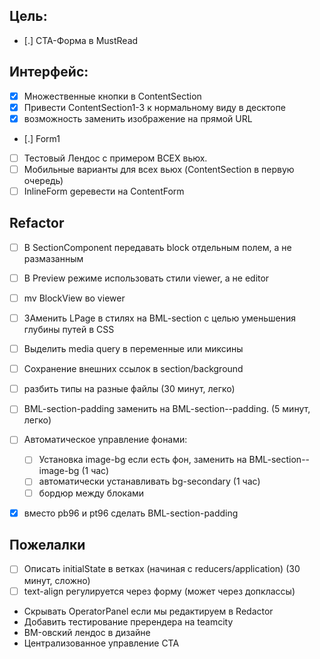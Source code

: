 ## Цель:

* [.] CTA-Форма в MustRead


## Интерфейс:

* [x] Множественные кнопки в ContentSection
* [x] Привести ContentSection1-3 к нормальному виду в десктопе
* [x] возможность заменить изображение на прямой URL
* [.] Form1
* [ ] Тестовый Лендос с примером ВСЕХ вьюх.
* [ ] Мобильные варианты для всех вьюх (ContentSection в первую очередь)
* [ ] InlineForm gеревести на ContentForm

## Refactor

* [ ] В SectionComponent передавать block отдельным полем, а не размазанным
* [ ] В Preview режиме использовать стили viewer, а не editor
* [ ] mv BlockView во viewer
* [ ] ЗАменить LPage в стилях на BML-section с целью уменьшения глубины путей в
    CSS
* [ ] Выделить media query в переменные или миксины
* [ ] Сохранение внешних ссылок в section/background
* [ ] разбить типы на разные файлы (30 минут, легко)
* [ ] BML-section-padding заменить на BML-section--padding. (5 минут, легко)

* [ ] Автоматическое управление фонами:
    * [ ] Установка image-bg если есть фон, заменить на BML-section--image-bg (1
        час)
    * [ ] автоматически устанавливать bg-secondary (1 час)
    * [ ] бордюр между блоками

* [x] вместо pb96 и pt96 сделать BML-section-padding


## Пожелалки

* [ ] Описать initialState в ветках (начиная с reducers/application) (30 минут, сложно)
* [ ] text-align регулируется через форму (может через допклассы)
* Скрывать OperatorPanel если мы редактируем в Redactor
* Добавить тестирование пререндера на teamcity
* BM-овский лендос в дизайне
* Централизованное управление CTA

